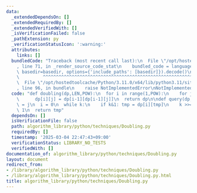 ```yaml
---
data:
  _extendedDependsOn: []
  _extendedRequiredBy: []
  _extendedVerifiedWith: []
  _isVerificationFailed: false
  _pathExtension: py
  _verificationStatusIcon: ':warning:'
  attributes:
    links: []
  bundledCode: "Traceback (most recent call last):\n  File \"/opt/hostedtoolcache/Python/3.11.0/x64/lib/python3.11/site-packages/onlinejudge_verify/documentation/build.py\"\
    , line 71, in _render_source_code_stat\n    bundled_code = language.bundle(stat.path,\
    \ basedir=basedir, options={'include_paths': [basedir]}).decode()\n          \
    \         ^^^^^^^^^^^^^^^^^^^^^^^^^^^^^^^^^^^^^^^^^^^^^^^^^^^^^^^^^^^^^^^^^^^^^^^^^^^^^^^^^\n\
    \  File \"/opt/hostedtoolcache/Python/3.11.0/x64/lib/python3.11/site-packages/onlinejudge_verify/languages/python.py\"\
    , line 96, in bundle\n    raise NotImplementedError\nNotImplementedError\n"
  code: "def doubling(dp,LEN,POW):\n  for i in range(1,POW):\n    for j in range(LEN):\n\
    \      dp[i][j] = dp[i-1][dp[i-1][j]]\n  return dp\n\ndef query(dp,j,k):\n  tmp\
    \ = j\n  i = 0\n  while k:\n    if k&1: tmp = dp[i][tmp]\n    k >>= 1\n    i +=\
    \ 1\n  return tmp"
  dependsOn: []
  isVerificationFile: false
  path: algorithm_library/python/techniques/Doubling.py
  requiredBy: []
  timestamp: '2025-03-04 22:47:43+09:00'
  verificationStatus: LIBRARY_NO_TESTS
  verifiedWith: []
documentation_of: algorithm_library/python/techniques/Doubling.py
layout: document
redirect_from:
- /library/algorithm_library/python/techniques/Doubling.py
- /library/algorithm_library/python/techniques/Doubling.py.html
title: algorithm_library/python/techniques/Doubling.py
---
```

